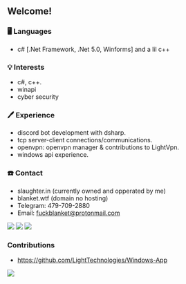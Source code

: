 ## Welcome!

### 🖥️ Languages
 - c# [.Net Framework, .Net 5.0, Winforms] and a lil c++

### 💡 Interests
 - c#, c++.
 - winapi
 - cyber security

### 🖊️ Experience
 - discord bot development with dsharp.
 - tcp server-client connections/communications.
 - openvpn: openvpn manager & contributions to LightVpn.
 - windows api experience.

### ☎️ Contact
 - slaughter.in (currently owned and opperated by me)
 - blanket.wtf (domain no hosting)
 - Telegram: 479-709-2880
 - Email: fuckblanket@protonmail.com

 ![](https://img.shields.io/badge/OS-Windows-blue) ![](https://img.shields.io/badge/Code-CSharp-orange) ![](https://img.shields.io/badge/IDE-Vs2019-blueviolet)
 
### Contributions
 - https://github.com/LightTechnologies/Windows-App

![](https://github-readme-stats.vercel.app/api?username=fuckblanket&count_private=true&show_icons=true&theme=radical)

